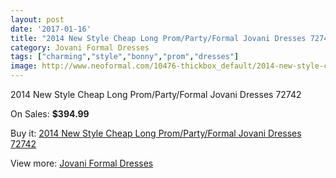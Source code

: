 ```yaml
---
layout: post
date: '2017-01-16'
title: "2014 New Style Cheap Long Prom/Party/Formal Jovani Dresses 72742"
category: Jovani Formal Dresses
tags: ["charming","style","bonny","prom","dresses"]
image: http://www.neoformal.com/10476-thickbox_default/2014-new-style-cheap-long-prom-party-formal-jovani-dresses-72742.jpg
---
```

2014 New Style Cheap Long Prom/Party/Formal Jovani Dresses 72742

On Sales: **$394.99**
<a href="https://www.neoformal.com/en/jovani-formal-dresses-2014/3653-2014-new-style-cheap-long-prom-party-formal-jovani-dresses-72742.html"><amp-img layout="responsive" width="600" height="600" src="//www.neoformal.com/10476-thickbox_default/2014-new-style-cheap-long-prom-party-formal-jovani-dresses-72742.jpg" alt="2014 New Style Cheap Long Prom/Party/Formal Jovani Dresses 72742 0" /></a>
<a href="https://www.neoformal.com/en/jovani-formal-dresses-2014/3653-2014-new-style-cheap-long-prom-party-formal-jovani-dresses-72742.html"><amp-img layout="responsive" width="600" height="600" src="//www.neoformal.com/10477-thickbox_default/2014-new-style-cheap-long-prom-party-formal-jovani-dresses-72742.jpg" alt="2014 New Style Cheap Long Prom/Party/Formal Jovani Dresses 72742 1" /></a>

Buy it: [2014 New Style Cheap Long Prom/Party/Formal Jovani Dresses 72742](https://www.neoformal.com/en/jovani-formal-dresses-2014/3653-2014-new-style-cheap-long-prom-party-formal-jovani-dresses-72742.html "2014 New Style Cheap Long Prom/Party/Formal Jovani Dresses 72742")

View more: [Jovani Formal Dresses](https://www.neoformal.com/en/49-jovani-formal-dresses-2014 "Jovani Formal Dresses")